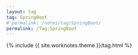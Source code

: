 ```yaml
---
layout: tag
tag: SpringBoot
# permalink: /notes/tag/SpringBoot/
permalink: /Tag:SpringBoot
---
```

{% include {{ site.worknotes.theme }}/tag.html %}